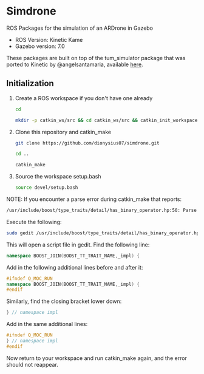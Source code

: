 # Simdrone
ROS Packages for the simulation of an ARDrone in Gazebo

* ROS Version: Kinetic Kame
* Gazebo version: 7.0

These packages are built on top of the tum_simulator package that was ported to Kinetic by @angelsantamaria, available [here](https://github.com/angelsantamaria/tum_simulator).

## Initialization

1. Create a ROS workspace if you don't have one already
   
   ```bash
   cd

   mkdir -p catkin_ws/src && cd catkin_ws/src && catkin_init_workspace
   ```

2. Clone this repository and catkin_make

   ```bash
   git clone https://github.com/dionysius07/simdrone.git

   cd ..

   catkin_make
   ```

3. Source the workspace setup.bash
   
   ```bash
   source devel/setup.bash
   ```

NOTE: If you encounter a parse error during catkin_make that reports:

```bash
/usr/include/boost/type_traits/detail/has_binary_operator.hp:50: Parse error at "BOOST_JOIN"
```

Execute the following:

```bash
sudo gedit /usr/include/boost/type_traits/detail/has_binary_operator.hpp
```

This will open a script file in gedit. Find the following line:

```C++
namespace BOOST_JOIN(BOOST_TT_TRAIT_NAME,_impl) {
```

Add in the following additional lines before and after it:

```c++
#ifndef Q_MOC_RUN
namespace BOOST_JOIN(BOOST_TT_TRAIT_NAME,_impl) {
#endif
```

Similarly, find the closing bracket lower down:

```C++
} // namespace impl
```
Add in the same additional lines:
```C++
#ifndef Q_MOC_RUN
} // namespace impl
#endif
```
Now return to your workspace and run catkin_make again, and the error should not reappear.



